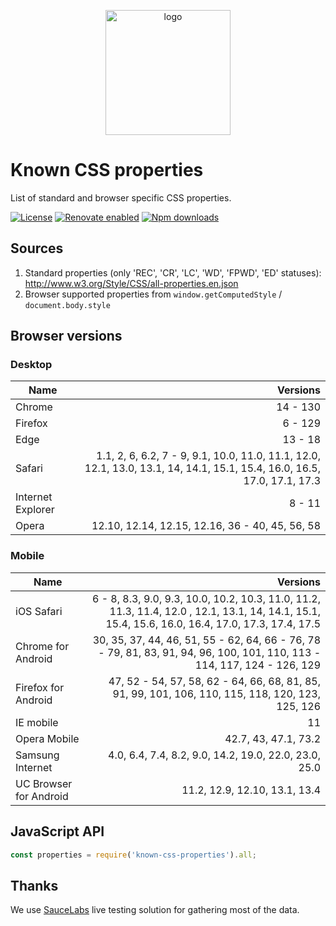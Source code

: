 <p align="center"><img src="logo.png" width="200" height="200" alt="logo" /></p>

# Known CSS properties

List of standard and browser specific CSS properties.

[![License](https://img.shields.io/github/license/known-css/known-css-properties.svg)](https://github.com/known-css/known-css-properties/blob/master/LICENSE)
[![Renovate enabled](https://img.shields.io/badge/renovate-enabled-brightgreen.svg)](https://renovateapp.com/)
[![Npm downloads](https://img.shields.io/npm/dm/known-css-properties.svg)](https://www.npmjs.com/package/known-css-properties)

## Sources

1. Standard properties (only 'REC', 'CR', 'LC', 'WD', 'FPWD', 'ED' statuses): http://www.w3.org/Style/CSS/all-properties.en.json
2. Browser supported properties from `window.getComputedStyle` / `document.body.style`

## Browser versions

### Desktop

| Name | Versions |
|---|--:|
| Chrome | 14 - 130 |
| Firefox | 6 - 129 |
| Edge | 13 - 18 |
| Safari | 1.1, 2, 6, 6.2, 7 - 9, 9.1, 10.0, 11.0, 11.1, 12.0, 12.1, 13.0, 13.1, 14, 14.1, 15.1, 15.4, 16.0, 16.5, 17.0, 17.1, 17.3 |
| Internet Explorer | 8 - 11 |
| Opera | 12.10, 12.14, 12.15, 12.16, 36 - 40, 45, 56, 58 |

### Mobile
| Name | Versions |
|---|--:|
| iOS Safari | 6 - 8, 8.3, 9.0, 9.3, 10.0, 10.2, 10.3, 11.0, 11.2, 11.3, 11.4, 12.0 , 12.1, 13.1, 14, 14.1, 15.1, 15.4, 15.6, 16.0, 16.4, 17.0, 17.3, 17.4, 17.5 |
| Chrome for Android | 30, 35, 37, 44, 46, 51, 55 - 62, 64, 66 - 76, 78 - 79, 81, 83, 91, 94, 96, 100, 101, 110, 113 - 114, 117, 124 - 126, 129 |
| Firefox for Android | 47, 52 - 54, 57, 58, 62 - 64, 66, 68, 81, 85, 91, 99, 101, 106, 110, 115, 118, 120, 123, 125, 126 |
| IE mobile | 11 |
| Opera Mobile | 42.7, 43, 47.1, 73.2 |
| Samsung Internet | 4.0, 6.4, 7.4, 8.2, 9.0, 14.2, 19.0, 22.0, 23.0, 25.0 |
| UC Browser for Android | 11.2, 12.9, 12.10, 13.1, 13.4 |

## JavaScript API

```js
const properties = require('known-css-properties').all;
```

## Thanks

We use [SauceLabs](https://saucelabs.com) live testing solution for gathering most of the data.
